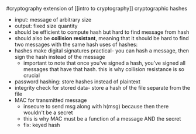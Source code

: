 #cryptography 
extension of [[intro to cryptography]]
cryptographic hashes
- input: message of arbitrary size
- output: fixed size quantity
- should be efficient to compute hash but hard to find message from hash
- should also be **collision resistant**, meaning that it should be hard to find two messages with the same hash
uses of hashes:
- hashes make digital signatures practical- you can hash a message, then sign the hash instead of the message
	- important to note that once you've signed a hash, you've signed all messages that have that hash. this is why collision resistance is so crucial
- password hashing: store hashes instead of plaintext 
- integrity check for stored data- store a hash of the file separate from the file
- MAC for transmitted message
	- insecure to send msg along with h(msg) because then there wouldn't be a secret
	- this is why MAC must be a function of a message AND the secret
	- fix: keyed hash
